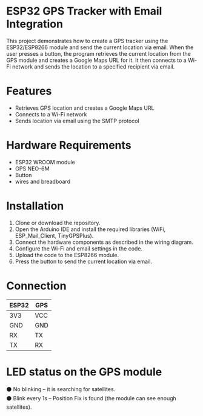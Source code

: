 # ESP32 GPS Tracker with Email Integration
This project demonstrates how to create a GPS tracker using the ESP32/ESP8266 module and send the current location via email. When the user presses a button, the program retrieves the current location from the GPS module and creates a Google Maps URL for it. It then connects to a Wi-Fi network and sends the location to a specified recipient via email.

# Features
- Retrieves GPS location and creates a Google Maps URL
- Connects to a Wi-Fi network
- Sends location via email using the SMTP protocol

# Hardware Requirements
- ESP32 WROOM module
- GPS NEO-6M
- Button
- wires and breadboard

# Installation
1. Clone or download the repository.
2. Open the Arduino IDE and install the required libraries (WiFi, ESP_Mail_Client, TinyGPSPlus).
3. Connect the hardware components as described in the wiring diagram.
4. Configure the Wi-Fi and email settings in the code.
5. Upload the code to the ESP8266 module.
6. Press the button to send the current location via email.

# Connection 
| ESP32 | GPS   |
|-------|-------|
| 3V3   | VCC   |
| GND   | GND   |
| RX    | TX    |
| TX    | RX    |

# LED status on the GPS module
⚫ No blinking – it is searching for satellites.</br>
⚫ Blink every 1s – Position Fix is found (the module can see enough satellites).


